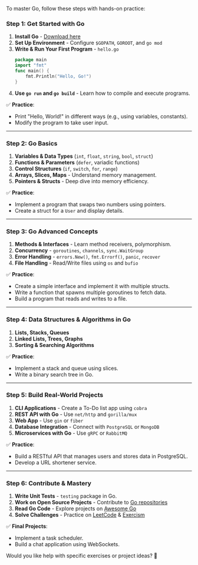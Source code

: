 To master Go, follow these steps with hands-on practice:

### **Step 1: Get Started with Go**
1. **Install Go** - [Download here](https://go.dev/dl/)
2. **Set Up Environment** - Configure `$GOPATH`, `GOROOT`, and `go mod`
3. **Write & Run Your First Program** - `hello.go`
   ```go
   package main
   import "fmt"
   func main() {
       fmt.Println("Hello, Go!")
   }
   ```
4. **Use `go run` and `go build`** - Learn how to compile and execute programs.

✅ **Practice**:
- Print "Hello, World!" in different ways (e.g., using variables, constants).
- Modify the program to take user input.

---

### **Step 2: Go Basics**
1. **Variables & Data Types** (`int`, `float`, `string`, `bool`, `struct`)
2. **Functions & Parameters** (`defer`, variadic functions)
3. **Control Structures** (`if`, `switch`, `for`, `range`)
4. **Arrays, Slices, Maps** - Understand memory management.
5. **Pointers & Structs** - Deep dive into memory efficiency.

✅ **Practice**:
- Implement a program that swaps two numbers using pointers.
- Create a struct for a `User` and display details.

---

### **Step 3: Go Advanced Concepts**
1. **Methods & Interfaces** - Learn method receivers, polymorphism.
2. **Concurrency** - `goroutines`, `channels`, `sync.WaitGroup`
3. **Error Handling** - `errors.New()`, `fmt.Errorf()`, `panic`, `recover`
4. **File Handling** - Read/Write files using `os` and `bufio`

✅ **Practice**:
- Create a simple interface and implement it with multiple structs.
- Write a function that spawns multiple goroutines to fetch data.
- Build a program that reads and writes to a file.

---

### **Step 4: Data Structures & Algorithms in Go**
1. **Lists, Stacks, Queues**
2. **Linked Lists, Trees, Graphs**
3. **Sorting & Searching Algorithms**

✅ **Practice**:
- Implement a stack and queue using slices.
- Write a binary search tree in Go.

---

### **Step 5: Build Real-World Projects**
1. **CLI Applications** - Create a To-Do list app using `cobra`
2. **REST API with Go** - Use `net/http` and `gorilla/mux`
3. **Web App** - Use `gin` or `fiber`
4. **Database Integration** - Connect with `PostgreSQL` or `MongoDB`
5. **Microservices with Go** - Use `gRPC` or `RabbitMQ`

✅ **Practice**:
- Build a RESTful API that manages users and stores data in PostgreSQL.
- Develop a URL shortener service.

---

### **Step 6: Contribute & Mastery**
1. **Write Unit Tests** - `testing` package in Go.
2. **Work on Open Source Projects** - Contribute to [Go repositories](https://github.com/golang)
3. **Read Go Code** - Explore projects on [Awesome Go](https://github.com/avelino/awesome-go)
4. **Solve Challenges** - Practice on [LeetCode](https://leetcode.com/) & [Exercism](https://exercism.io/tracks/go)

✅ **Final Projects**:
- Implement a task scheduler.
- Build a chat application using WebSockets.

Would you like help with specific exercises or project ideas? 🚀
